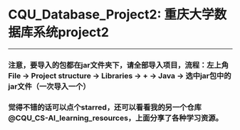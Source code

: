 # CQU_Database_Project2: 重庆大学数据库系统project2
***
### 注意，要导入的包都在jar文件夹下，请全部导入项目，流程：左上角File -> Project structure -> Libraries -> + -> Java -> 选中jar包中的jar文件（一次导入一个） 

### 觉得不错的话可以点个starred，还可以看看我的另一个仓库@CQU_CS-AI_learning_resources，上面分享了各种学习资源。
